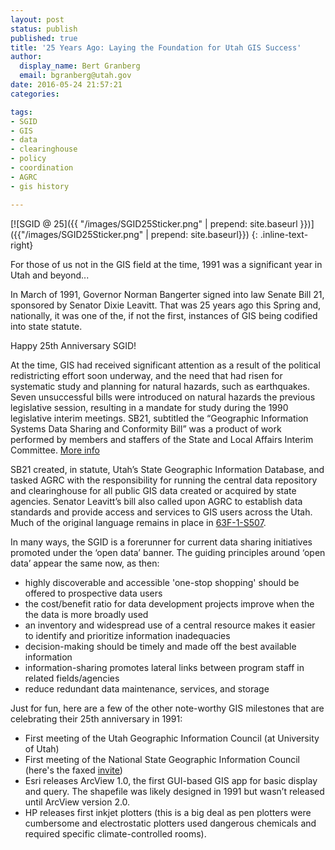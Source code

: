 ```yaml
---
layout: post
status: publish
published: true
title: '25 Years Ago: Laying the Foundation for Utah GIS Success'
author:
  display_name: Bert Granberg
  email: bgranberg@utah.gov
date: 2016-05-24 21:57:21
categories:

tags:
- SGID
- GIS
- data
- clearinghouse
- policy
- coordination
- AGRC
- gis history

---
```


[![SGID @ 25]({{ "/images/SGID25Sticker.png" | prepend: site.baseurl }})]({{"/images/SGID25Sticker.png" | prepend: site.baseurl}})
{: .inline-text-right}

For those of us not in the GIS field at the time, 1991 was a significant year in Utah and beyond...

In March of 1991, Governor Norman Bangerter signed into law Senate Bill 21, sponsored by Senator Dixie Leavitt. That was 25 years ago this Spring and, nationally, it was one of the, if not the first, instances of GIS being codified into state statute.

Happy 25th Anniversary SGID!

At the time, GIS had received significant attention as a result of the political redistricting effort soon underway, and the need that had risen for systematic study and planning for natural hazards, such as earthquakes. Seven unsuccessful bills were introduced on natural hazards the previous legislative session, resulting in a mandate for study during the 1990 legislative interim meetings. SB21, subtitled the “Geographic Information Systems Data Sharing and Conformity Bill” was a product of work performed by members and staffers of the State and Local Affairs Interim Committee. [More info](https://drive.google.com/file/d/0BxoOAQyOvGgac2wzV3g3X0lmX25oQlk3TDVDQVlwSV9TaVVn/view?usp=sharing)

SB21 created, in statute, Utah’s State Geographic Information Database, and tasked AGRC with the responsibility for running the central data repository and clearinghouse for all public GIS data created or acquired by state agencies. Senator Leavitt’s bill also called upon AGRC to establish data standards and provide access and services to GIS users across the Utah. Much of the original language remains in place in [63F-1-S507](http://le.utah.gov/xcode/Title63F/Chapter1/63F-1-S507.html).

In many ways, the SGID is a forerunner for current data sharing initiatives promoted under the ‘open data’ banner. The guiding principles around ‘open data’ appear the same now, as then:

- highly discoverable and accessible 'one-stop shopping' should be offered to prospective data users
- the cost/benefit ratio for data development projects improve when the the data is more broadly used
- an inventory and widespread use of a central resource makes it easier to identify and prioritize information inadequacies
- decision-making should be timely and made off the best available information
- information-sharing promotes lateral links between program staff in related fields/agencies
- reduce redundant data maintenance, services, and storage

Just for fun, here are a few of the other note-worthy GIS milestones that are celebrating their 25th anniversary in 1991:

- First meeting of the Utah Geographic Information Council (at University of Utah)
- First meeting of the National State Geographic Information Council (here's the faxed [invite](https://drive.google.com/drive/u/1/folders/0BxoOAQyOvGgaUV93SG92MlBPRTQ))
- Esri releases ArcView 1.0, the first GUI-based GIS app for basic display and query. The shapefile was likely designed in 1991 but wasn’t released until ArcView version 2.0.
- HP releases first inkjet plotters (this is a big deal as pen plotters were cumbersome and electrostatic plotters used dangerous chemicals and required specific climate-controlled rooms).
